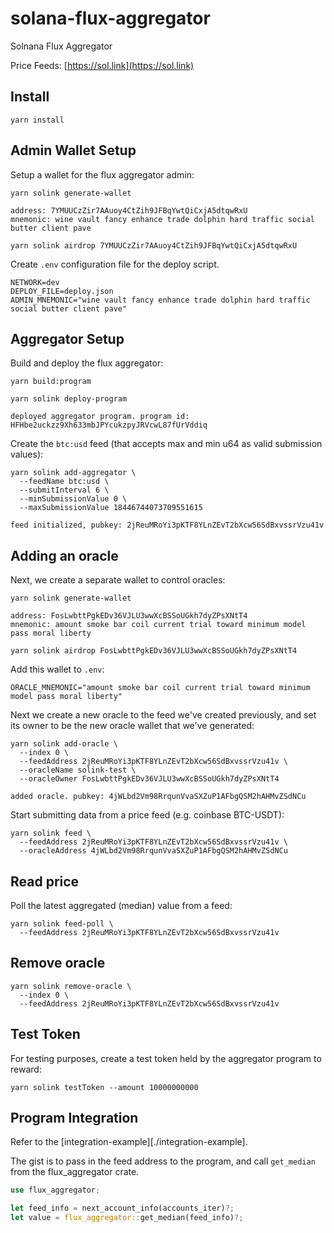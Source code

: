 # solana-flux-aggregator

Solnana Flux Aggregator 

Price Feeds: [https://sol.link](https://sol.link)

## Install

```
yarn install
```

## Admin Wallet Setup

Setup a wallet for the flux aggregator admin:

```
yarn solink generate-wallet

address: 7YMUUCzZir7AAuoy4CtZih9JFBqYwtQiCxjA5dtqwRxU
mnemonic: wine vault fancy enhance trade dolphin hard traffic social butter client pave
```

```
yarn solink airdrop 7YMUUCzZir7AAuoy4CtZih9JFBqYwtQiCxjA5dtqwRxU
```

Create `.env` configuration file for the deploy script.

```
NETWORK=dev
DEPLOY_FILE=deploy.json
ADMIN_MNEMONIC="wine vault fancy enhance trade dolphin hard traffic social butter client pave"
```

## Aggregator Setup

Build and deploy the flux aggregator:

```
yarn build:program
```

```
yarn solink deploy-program

deployed aggregator program. program id: HFHbe2uckzz9Xh633mbJPYcukzpyJRVcwL87fUrVddiq
```

Create the `btc:usd` feed (that accepts max and min u64 as valid submission values):

```
yarn solink add-aggregator \
  --feedName btc:usd \
  --submitInterval 6 \
  --minSubmissionValue 0 \
  --maxSubmissionValue 18446744073709551615

feed initialized, pubkey: 2jReuMRoYi3pKTF8YLnZEvT2bXcw56SdBxvssrVzu41v
```

## Adding an oracle

Next, we create a separate wallet to control oracles:

```
yarn solink generate-wallet

address: FosLwbttPgkEDv36VJLU3wwXcBSSoUGkh7dyZPsXNtT4
mnemonic: amount smoke bar coil current trial toward minimum model pass moral liberty
```

```
yarn solink airdrop FosLwbttPgkEDv36VJLU3wwXcBSSoUGkh7dyZPsXNtT4
```

Add this wallet to `.env`:

```
ORACLE_MNEMONIC="amount smoke bar coil current trial toward minimum model pass moral liberty"
```

Next we create a new oracle to the feed we've created previously, and set its owner to be the new oracle wallet that we've generated:

```
yarn solink add-oracle \
  --index 0 \
  --feedAddress 2jReuMRoYi3pKTF8YLnZEvT2bXcw56SdBxvssrVzu41v \
  --oracleName solink-test \
  --oracleOwner FosLwbttPgkEDv36VJLU3wwXcBSSoUGkh7dyZPsXNtT4

added oracle. pubkey: 4jWLbd2Vm98RrqunVvaSXZuP1AFbgQSM2hAHMvZSdNCu
```

Start submitting data from a price feed (e.g. coinbase BTC-USDT):

```
yarn solink feed \
  --feedAddress 2jReuMRoYi3pKTF8YLnZEvT2bXcw56SdBxvssrVzu41v \
  --oracleAddress 4jWLbd2Vm98RrqunVvaSXZuP1AFbgQSM2hAHMvZSdNCu
```

## Read price

Poll the latest aggregated (median) value from a feed:

```
yarn solink feed-poll \
  --feedAddress 2jReuMRoYi3pKTF8YLnZEvT2bXcw56SdBxvssrVzu41v
```

## Remove oracle

```
yarn solink remove-oracle \
  --index 0 \
  --feedAddress 2jReuMRoYi3pKTF8YLnZEvT2bXcw56SdBxvssrVzu41v
```

## Test Token

For testing purposes, create a test token held by the aggregator program to reward:

```
yarn solink testToken --amount 10000000000
```

## Program Integration

Refer to the [integration-example][./integration-example].

The gist is to pass in the feed address to the program, and call `get_median` from the flux_aggregator crate.

```rust
use flux_aggregator;

let feed_info = next_account_info(accounts_iter)?;
let value = flux_aggregator::get_median(feed_info)?;
```